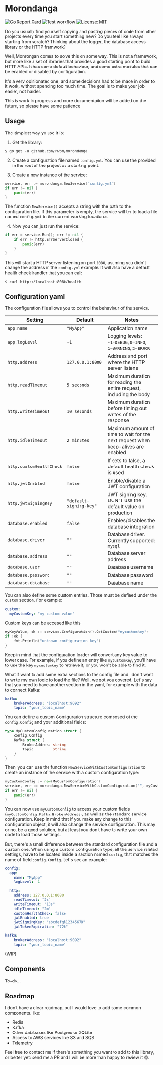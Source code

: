 # Morondanga

[![Go Report Card](https://goreportcard.com/badge/github.com/rwbm/morondanga)](https://goreportcard.com/report/github.com/rwbm/morondanga)
![Test workflow](https://github.com/rwbm/morondanga/actions/workflows/test.yml/badge.svg)
[![License: MIT](https://img.shields.io/badge/License-MIT-yellow.svg)](https://opensource.org/licenses/MIT)


Do you usually find yourself copying and pasting pieces of code from other projects every time you start something new? Do you feel like always starting from scratch? Thinking about the logger, the database access library or the HTTP framwork? 

Well, Monrongan comes to solve this on some way. This is not a framework, but more like a set of libraries that provides a good starting point to build HTTP APIs. It has some default behaviour, and some extra modules that can be enabled or disabled by configuration.

It's a very opinionated one, and some decisions had to be made in order to it work, without spending too much time. The goal is to make your job easier, not harder. 

This is work in progress and more documentation will be added on the future, so please have some patience. 


## Usage

The simplest way yo use it is:

1. Get the library:

```
$ go get -u github.com/rwbm/morondanga
```

2. Create a configuration file named `config.yml`. You can use the provided in the root of the project as a starting point.

3. Create a new instance of the service:

```go
service, err := morondanga.NewService("config.yml")
if err != nil {
    panic(err)
}
```

The function `NewService()` accepts a string with the path to the configuration file. If this parameter is empty, the service will try to load a file named `config.yml` in the current working location.s

4. Now you can just run the service:

```go
if err = service.Run(); err != nil {
    if err != http.ErrServerClosed {
        panic(err)
    }
}
```

This will start a HTTP server listening on port `8080`, asuming you didn't change the address in the `config.yml` example. It will also have a default health check handler that you can call:

```
$ curl http://localhost:8080/health
```

## Configuration yaml

The configuration file allows you to control the behaviour of the service. 


|Setting                  |Default          |Notes                        |
|-------------------------|-----------------|-----------------------------|
|`app.name`               |`"MyApp"` | Application name |
|`app.logLevel`           |`-1` | Logging levels: `-1=DEBUG`, `0=INFO`, `1=WARNING`, `2=ERROR` |
|`http.address`           |`127.0.0.1:8080` | Address and port where the HTTP server listens |
|`http.readTimeout`       |`5 seconds` | Maximum duration for reading the entire request, including the body |
|`http.writeTimeout`      |`10 seconds` | Maximum duration before timing out writes of the response |
|`http.idleTimeout`       |`2 minutes` | Maximum amount of time to wait for the next request when keep-alives are enabled |
|`http.customHealthCheck` |`false` | If sets to false, a default health check is used |
|`http.jwtEnabled`        |`false` | Enable/disable a JWT configuration |
|`http.jwtSigningKey`     |`"default-signing-key"` | JWT signing key. DON'T use the default value on production |
|`database.enabled`       |`false` | Enables/disables the database integration |
|`database.driver`        |`""` | Database driver. Currently supported: `mysql` |
|`database.address`       |`""` | Database server address |
|`database.user`          |`""` | Database username |
|`database.password`      |`""` | Database password |
|`database.database`      |`""` | Database name |

You can also define some custom entries. Those must be defined under the `custom` section. For example:

```yaml
custom:
  myCustomKey: "my custom value"
```

Custom keys can be accesed like this:


```go
myKeyValue, ok := service.Configuration().GetCustom("mycustomkey")
if !ok {
    fmt.Println("unknown configuration key")
}
```

Keep in mind that the configuration loader will convert any key value to lower case. For example, if you define an entry like `myCustomKey`, you'll have to use the key `mycustomkey` to retrieve it, or you won't be able to find it. 

What if want to add some extra sections to the config file and I don't want to write my own logic to load the file? Well, we got you covered. Let's say that you need to have another section in the yaml, for example with the data to connect Kafka:

```yaml
kafka:
    brokerAddress: "localhost:9092"
    topic: "your_topic_name"
```

You can define a custom Configuration structure composed of the `config.Config` and your additional fields:

```go
type MyCustomConfiguration struct {
	config.Config
	Kafka struct {
		BrokerAddress string
		Topic         string
	}
}
```

Then, you can use the function `NewServiceWithCustomConfiguration` to create an instance of the service with a custom configuration type:

```go
myCustomConfig := new(MyCustomConfiguration)
service, err := morondanga.NewServiceWithCustomConfiguration("", myCustomConfig)
if err != nil {
    panic(err)
}
```

You can now use `myCustomConfig` to access your custom fields (`myCustomConfig.Kafka.BrokerAddress`), as well as the standard service configuration. Keep in mind that if you make any change to this configuration object, it will also change the service configuration. This may or not be a good solution, but at least you don't have to write your own code to load those settings.

But, there's a small difference between the standard configuration file and a custom one. When using a custom configuration type, all the service related settings, have to be located inside a section named `config`, that matches the name of field `config.Config`. Let's see an example:

```yaml
config:
  app:
    name: "MyApp"
    logLevel: -1

  http:
    address: 127.0.0.1:8080
    readTimeout: "5s"
    writeTimeout: "10s"
    idleTimeout: "2m"
    customHealthCheck: false
    jwtEnabled: true
    jwtSigningKey: "abcdefgh12345678"
    jwtTokenExpiration: "72h"

kafka:
    brokerAddress: "localhost:9092"
    topic: "your_topic_name"
```

(WIP)

## Components

To-do...

## Roadmap

I don't have a clear roadmap, but I would love to add some common components, like:

- Redis
- Kafka
- Other databases like Postgres or SQLite
- Access to AWS services like S3 and SQS
- Telemetry


Feel free to contact me if there's something you want to add to this library, or better yet: send me a PR and I will be more than happy to review it 😎.